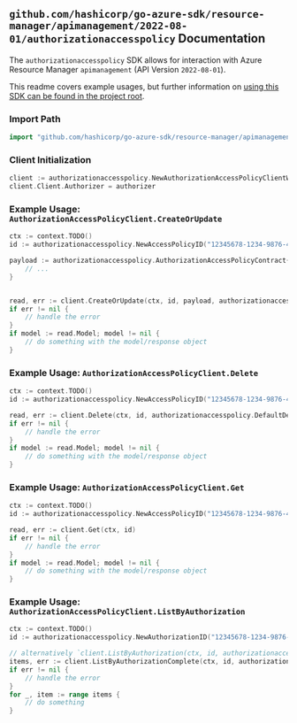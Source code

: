 
## `github.com/hashicorp/go-azure-sdk/resource-manager/apimanagement/2022-08-01/authorizationaccesspolicy` Documentation

The `authorizationaccesspolicy` SDK allows for interaction with Azure Resource Manager `apimanagement` (API Version `2022-08-01`).

This readme covers example usages, but further information on [using this SDK can be found in the project root](https://github.com/hashicorp/go-azure-sdk/tree/main/docs).

### Import Path

```go
import "github.com/hashicorp/go-azure-sdk/resource-manager/apimanagement/2022-08-01/authorizationaccesspolicy"
```


### Client Initialization

```go
client := authorizationaccesspolicy.NewAuthorizationAccessPolicyClientWithBaseURI("https://management.azure.com")
client.Client.Authorizer = authorizer
```


### Example Usage: `AuthorizationAccessPolicyClient.CreateOrUpdate`

```go
ctx := context.TODO()
id := authorizationaccesspolicy.NewAccessPolicyID("12345678-1234-9876-4563-123456789012", "example-resource-group", "serviceName", "authorizationProviderId", "authorizationId", "authorizationAccessPolicyId")

payload := authorizationaccesspolicy.AuthorizationAccessPolicyContract{
	// ...
}


read, err := client.CreateOrUpdate(ctx, id, payload, authorizationaccesspolicy.DefaultCreateOrUpdateOperationOptions())
if err != nil {
	// handle the error
}
if model := read.Model; model != nil {
	// do something with the model/response object
}
```


### Example Usage: `AuthorizationAccessPolicyClient.Delete`

```go
ctx := context.TODO()
id := authorizationaccesspolicy.NewAccessPolicyID("12345678-1234-9876-4563-123456789012", "example-resource-group", "serviceName", "authorizationProviderId", "authorizationId", "authorizationAccessPolicyId")

read, err := client.Delete(ctx, id, authorizationaccesspolicy.DefaultDeleteOperationOptions())
if err != nil {
	// handle the error
}
if model := read.Model; model != nil {
	// do something with the model/response object
}
```


### Example Usage: `AuthorizationAccessPolicyClient.Get`

```go
ctx := context.TODO()
id := authorizationaccesspolicy.NewAccessPolicyID("12345678-1234-9876-4563-123456789012", "example-resource-group", "serviceName", "authorizationProviderId", "authorizationId", "authorizationAccessPolicyId")

read, err := client.Get(ctx, id)
if err != nil {
	// handle the error
}
if model := read.Model; model != nil {
	// do something with the model/response object
}
```


### Example Usage: `AuthorizationAccessPolicyClient.ListByAuthorization`

```go
ctx := context.TODO()
id := authorizationaccesspolicy.NewAuthorizationID("12345678-1234-9876-4563-123456789012", "example-resource-group", "serviceName", "authorizationProviderId", "authorizationId")

// alternatively `client.ListByAuthorization(ctx, id, authorizationaccesspolicy.DefaultListByAuthorizationOperationOptions())` can be used to do batched pagination
items, err := client.ListByAuthorizationComplete(ctx, id, authorizationaccesspolicy.DefaultListByAuthorizationOperationOptions())
if err != nil {
	// handle the error
}
for _, item := range items {
	// do something
}
```
